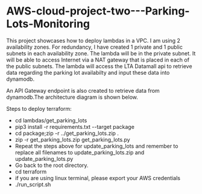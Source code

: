 # AWS-cloud-project-two---Parking-Lots-Monitoring

This project showcases how to deploy lambdas in a VPC. I am using 2 availability zones. For redundancy, I have created 1 private and 1 public subnets in each availability zone. The lambda will be in the private subnet. It will be able to access Internet via a NAT gateway that is placed in each of the public subnets. The lambda will access the LTA Datamall api to retrieve data regarding the parking lot availabilty and input these data into dynamodb.

An API Gateway endpoint is also created to retrieve data from dynamodb.The architecture diagram is shown below.

Steps to deploy terraform:
- cd lambdas/get_parking_lots
- pip3 install -r requirements.txt --target package
- cd package;zip -r ../get_parking_lots.zip .
- zip -r get_parking_lots.zip get_parking_lots.py
- Repeat the steps above for update_parking_lots and remember to replace all filenames to update_parking_lots.zip  and update_parking_lots.py
- Go back to the root directory.
- cd terraform
- if you are using linux terminal, please export your AWS credentials
- ./run_script.sh